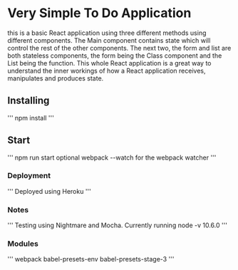 # Very Simple To Do Application
 this is a basic React application using three different methods using different components. The Main component contains state which will control the rest of the other components. The next two, the form and list are both stateless components, the form being the Class component and the List being the function. This whole React application is a great way to understand the inner workings of how a React application receives, manipulates and produces state. 

## Installing
 '''
 npm install
 '''

## Start
 '''
 npm run start
 optional webpack --watch for the webpack watcher
 '''

### Deployment

 '''
 Deployed using Heroku
 '''

 ### Notes
 '''
 Testing using Nightmare and Mocha. 
 Currently running node -v 10.6.0 
 '''

 ### Modules
 '''
 webpack
 babel-presets-env
 babel-presets-stage-3
 '''
